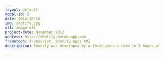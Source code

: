 ```yaml
---
layout: default
modal-id: 5
date: 2014-10-16
img: shotify.jpg
alt: image-alt
project-date: November 2012
address: http://shotify.herokuapp.com
frametech: JavaScript, Shotify Apps API
description: Shotify was developed by a three-person team in 8 hours at Vampire Hackathon 2012, Boston. Shotify was built with Spotify Apps API. It turns any Spotify playlist into a power-hour drinking game. At the turn of every minute, the playlist will switch songs and the players drink. I designed user experience mock-ups, prioritized specs for development and prepared video pitch and copywriting materials.

---
```

